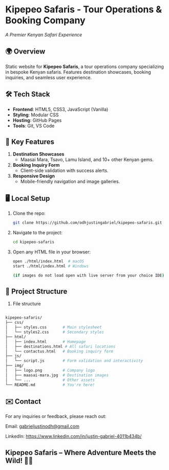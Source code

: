 # Kipepeo Safaris - Tour Operations & Booking Company

*A Premier Kenyan Safari Experience*

## 🌍 Overview
Static website for **Kipepeo Safaris**, a tour operations company specializing in bespoke Kenyan safaris. Features destination showcases, booking inquiries, and seamless user experience.


## 🛠️ Tech Stack
- **Frontend**: HTML5, CSS3, JavaScript (Vanilla)
- **Styling**: Modular CSS
- **Hosting**: GitHub Pages
- **Tools**: Git, VS Code

## 📌 Key Features
1. **Destination Showcases**  
   - Maasai Mara, Tsavo, Lamu Island, and 10+ other Kenyan gems.
2. **Booking Inquiry Form**  
   - Client-side validation with success alerts.
3. **Responsive Design**  
   - Mobile-friendly navigation and image galleries.

## 🖥️ Local Setup
1. Clone the repo:
   ```bash
   git clone https://github.com/odhjustingabriel/kipepeo-safaris.git

2. Navigate to the project:
   ```bash
   cd kipepeo-safaris

3. Open any HTML file in your browser:
   ```bash
   open ./html/index.html  # macOS
   start ./html/index.html # Windows

   (if images do not load open with live server from your choice IDE)


## 📂 Project Structure
 1. File structure
   ```bash

   kipepeo-safaris/
   ├── css/
   │   ├── styles.css       # Main stylesheet
   │   └── styles2.css      # Secondary styles
   ├── html/
   │   ├── index.html       # Homepage
   │   ├── destinations.html # All safari locations
   │   └── contactus.html   # Booking inquiry form
   ├── js/
   │   └── script.js        # Form validation and interactivity
   ├── img/
   │   ├── logo.png         # Company logo
   │   ├── maasai-mara.jpg  # Destination images
   │   └── ...              # Other assets
   └── README.md            # You're here!
```

## ✉️ Contact

For any inquiries or feedback, please reach out:

Email: gabrieljustinodh@gmail.com

LinkedIn: https://www.linkedin.com/in/justin-gabriel-4011b434b/

## Kipepeo Safaris – Where Adventure Meets the Wild! 🦁🌅